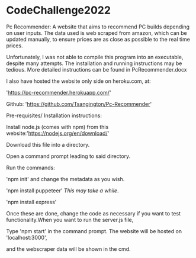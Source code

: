 # CodeChallenge2022

Pc Recommender:
A website that aims to recommend PC builds depending on user inputs. The data used is web scraped from amazon,
which can be updated manually, to ensure prices are as close as possible to the real time prices.

Unfortunately, I was not able to compile this program into an executable, despite many attempts. The installation and
running instructions may be tedious.
More detailed instructions can be found in PcRecommender.docx

I also have hosted the website only side on heroku.com, at:

'https://pc-recommender.herokuapp.com/'

Github: 'https://github.com/Tsangington/Pc-Recommender'

Pre-requisites/ Installation instructions:

Install node.js (comes with npm) from this website:'https://nodejs.org/en/download/'

Download this file into a directory. 

Open a command prompt leading to said directory. 

Run the commands:

'npm init' and change the metadata as you wish.

'npm install puppeteer' *This may take a while*.

'npm install express'

Once these are done, change the code as necessary if you want to test functionality.When you want to run the server.js file,

Type 'npm start' in the command prompt. The website will be hosted on 'localhost:3000',

and the webscraper data will be shown in the cmd.



